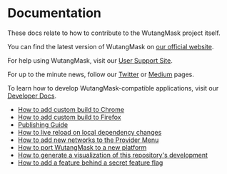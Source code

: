 # Documentation

These docs relate to how to contribute to the WutangMask project itself.

You can find the latest version of WutangMask on [our official website](https://metamask.io/).

For help using WutangMask, visit our [User Support Site](https://metamask.zendesk.com/hc/en-us).

For up to the minute news, follow our [Twitter](https://twitter.com/metamask_io) or [Medium](https://medium.com/metamask) pages.

To learn how to develop WutangMask-compatible applications, visit our [Developer Docs](https://metamask.github.io/metamask-docs/).

- [How to add custom build to Chrome](./add-to-chrome.md)
- [How to add custom build to Firefox](./add-to-firefox.md)
- [Publishing Guide](./publishing.md)
- [How to live reload on local dependency changes](./developing-on-deps.md)
- [How to add new networks to the Provider Menu](./adding-new-networks.md)
- [How to port WutangMask to a new platform](./porting_to_new_environment.md)
- [How to generate a visualization of this repository's development](./development-visualization.md)
- [How to add a feature behind a secret feature flag](./secret-preferences.md)
